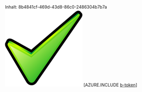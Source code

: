 Inhalt: 8b4841cf-469d-43d8-86c0-2486304b7b7a![Bild](8020bcb6-7461-4661-ac30-067a78b6764d.png)
[AZURE.INCLUDE [b-token](927352ad-45a0-46dd-b422-4a0f19310b31.md)]
